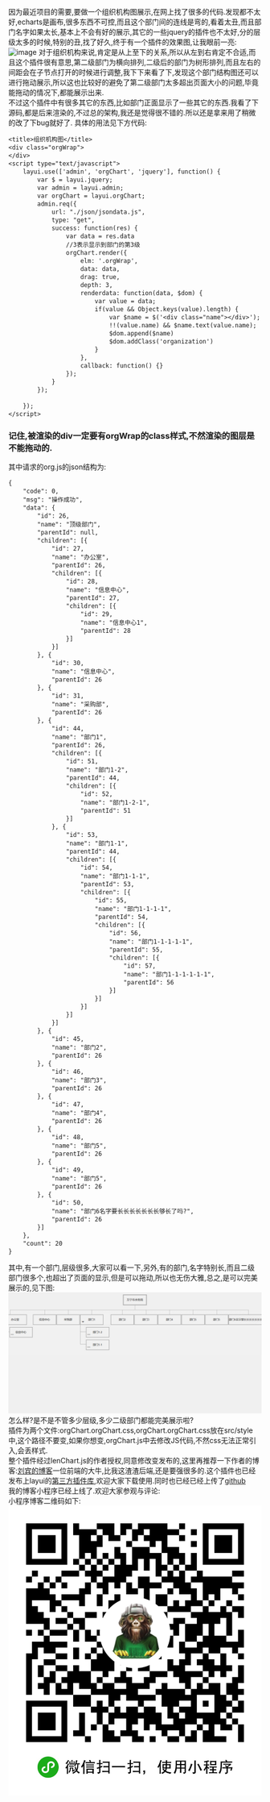 因为最近项目的需要,要做一个组织机构图展示,在网上找了很多的代码.发现都不太好,echarts是画布,很多东西不可控,而且这个部门间的连线是弯的,看着太丑,而且部门名字如果太长,基本上不会有好的展示,其它的一些jquery的插件也不太好,分的层级太多的时候,特别的丑,找了好久,终于有一个插件的效果图,让我眼前一亮: <!-- more --> 
![image](https://image-static.segmentfault.com/108/586/1085868932-5a0122d772b43_articlex)
对于组织机构来说,肯定是从上至下的关系,所以从左到右肯定不合适,而且这个插件很有意思,第二级部门为横向排列,二级后的部门为树形排列,而且左右的间距会在子节点打开的时候进行调整,我下下来看了下,发现这个部门结构图还可以进行拖动展示,所以这也比较好的避免了第二级部门太多超出页面大小的问题,毕竟能拖动的情况下,都能展示出来.  
不过这个插件中有很多其它的东西,比如部门正面显示了一些其它的东西.我看了下源码,都是后来渲染的,不过总的架构,我还是觉得很不错的.所以还是拿来用了稍微的改了下bug就好了.
具体的用法见下方代码:  

```
<title>组织机构图</title>
<div class="orgWrap">
</div>
<script type="text/javascript">
	layui.use(['admin', 'orgChart', 'jquery'], function() {
		var $ = layui.jquery;
		var admin = layui.admin;
		var orgChart = layui.orgChart;
		admin.req({
			url: "./json/jsondata.js",
			type: "get",
			success: function(res) {
				var data = res.data
				//3表示显示到部门的第3级
				orgChart.render({
					elm: '.orgWrap',
					data: data,
					drag: true,
					depth: 3,
					renderdata: function(data, $dom) {
						var value = data;
						if(value && Object.keys(value).length) {
							var $name = $('<div class="name"></div>');
							!!(value.name) && $name.text(value.name);
							$dom.append($name)
							$dom.addClass('organization')
						}
					},
					callback: function() {}
				});
			}
		});

	});
</script>
```
### 记住,被渲染的div一定要有orgWrap的class样式,不然渲染的图层是不能拖动的.

其中请求的org.js的json结构为:  

```
{
	"code": 0,
	"msg": "操作成功",
	"data": {
		"id": 26,
		"name": "顶级部门",
		"parentId": null,
		"children": [{
			"id": 27,
			"name": "办公室",
			"parentId": 26,
			"children": [{
				"id": 28,
				"name": "信息中心",
				"parentId": 27,
				"children": [{
					"id": 29,
					"name": "信息中心1",
					"parentId": 28
				}]
			}]
		}, {
			"id": 30,
			"name": "信息中心",
			"parentId": 26
		}, {
			"id": 31,
			"name": "采购部",
			"parentId": 26
		}, {
			"id": 44,
			"name": "部门1",
			"parentId": 26,
			"children": [{
				"id": 51,
				"name": "部门1-2",
				"parentId": 44,
				"children": [{
					"id": 52,
					"name": "部门1-2-1",
					"parentId": 51
				}]
			}, {
				"id": 53,
				"name": "部门1-1",
				"parentId": 44,
				"children": [{
					"id": 54,
					"name": "部门1-1-1",
					"parentId": 53,
					"children": [{
						"id": 55,
						"name": "部门1-1-1-1",
						"parentId": 54,
						"children": [{
							"id": 56,
							"name": "部门1-1-1-1-1",
							"parentId": 55,
							"children": [{
								"id": 57,
								"name": "部门1-1-1-1-1-1",
								"parentId": 56
							}]
						}]
					}]
				}]
			}]
		}, {
			"id": 45,
			"name": "部门2",
			"parentId": 26
		}, {
			"id": 46,
			"name": "部门3",
			"parentId": 26
		}, {
			"id": 47,
			"name": "部门4",
			"parentId": 26
		}, {
			"id": 48,
			"name": "部门5",
			"parentId": 26
		}, {
			"id": 49,
			"name": "部门5",
			"parentId": 26
		}, {
			"id": 50,
			"name": "部门6名字要长长长长长长长够长了吗?",
			"parentId": 26
		}]
	},
	"count": 20
}
```
其中,有一个部门,层级很多,大家可以看一下,另外,有的部门,名字特别长,而且二级部门很多个,也超出了页面的显示,但是可以拖动,所以也无伤大雅,总之,是可以完美展示的,见下图:  
![image](https://raw.githubusercontent.com/xieyushi/blog/master/blogimg/bloggif2.gif)
怎么样?是不是不管多少层级,多少二级部门都能完美展示啦?  
插件为两个文件:orgChart.orgChart.css,orgChart.orgChart.css放在src/style中,这个路径不要变,如果你想变,orgChart.js中去修改JS代码,不然css无法正常引入,会丢样式.  
整个插件经过lenChart.js的作者授权,同意修改变发布的,这里再推荐一下作者的博客:[刘宾的博客](https://liubin915249126.github.io/)一位前端的大牛,比我这渣渣后端,还是要强很多的.这个插件也已经发布上layui的[第三方插件库](https://fly.layui.com/extend/orgChart/),欢迎大家下载使用.同时也已经已经上传了[github](https://github.com/xieyushi/layuiadmin-yushijie)  
我的博客小程序已经上线了.欢迎大家参观与评论:  
小程序博客二维码如下:  
![image](https://raw.githubusercontent.com/xieyushi/blog/master/blogimg/miniapp.jpg)
